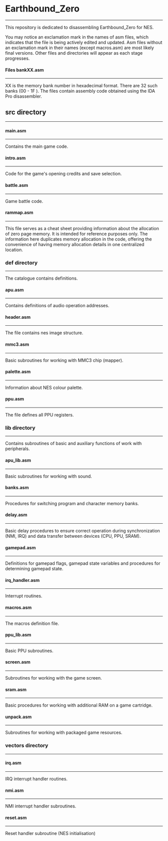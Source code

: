 # Earthbound_Zero
____
This repository is dedicated to disassembling Earthbound_Zero for NES.

You may notice an exclamation mark in the names of asm files, which indicates that the file is being actively edited and updated. Asm files without an exclamation mark in their names (except macros.asm) are most likely final versions. Other files and directories will appear as each stage progresses.

#### Files bankXX.asm
____
XX is the memory bank number in hexadecimal format. There are 32 such banks (00 - 1F ). The files contain assembly code obtained using the IDA Pro disassembler.

## src directory
____
#### main.asm
____
Contains the main game code.

#### intro.asm
____
Code for the game's opening credits and save selection.

#### battle.asm
____
Game battle code.

#### rammap.asm
____
This file serves as a cheat sheet providing information about the allocation of zero page memory. It is intended for reference purposes only. The information here duplicates memory allocation in the code, offering the convenience of having memory allocation details in one centralized location.

### def directory
____
The catalogue contains definitions.

#### apu.asm 
____
Contains definitions of audio operation addresses.

#### header.asm
____
The file contains nes image structure.

#### mmc3.asm
____
Basic subroutines for working with MMC3 chip (mapper).

#### palette.asm
____
Information about NES colour palette.

#### ppu.asm
____
The file defines all PPU registers.

### lib directory
____
Contains subroutines of basic and auxiliary functions of work with peripherals.

#### apu_lib.asm
____
Basic subroutines for working with sound.

#### banks.asm
____
Procedures for switching program and character memory banks.

#### delay.asm
____
Basic delay procedures to ensure correct operation during synchronization (NMI, IRQ) and data transfer between devices (CPU, PPU, SRAM).

#### gamepad.asm
____
Definitions for gamepad flags, gamepad state variables and procedures for determining gamepad state.

#### irq_handler.asm
____
Interrupt routines.

#### macros.asm
____
The macros definition file.

#### ppu_lib.asm
____
Basic PPU subroutines.

#### screen.asm
____
Subroutines for working with the game screen.

#### sram.asm
____
Basic procedures for working with additional RAM on a game cartridge.

#### unpack.asm
____
Subroutines for working with packaged game resources.

### vectors directory
____
#### irq.asm
____
IRQ interrupt handler routines.

#### nmi.asm
____
NMI interrupt handler subroutines.

#### reset.asm
____
Reset handler subroutine (NES initialisation)
